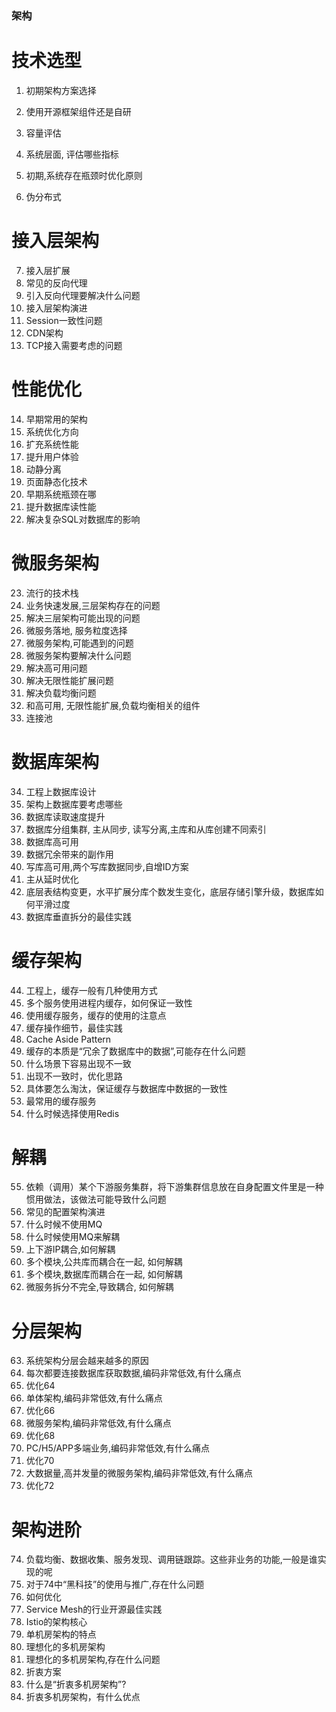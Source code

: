 ### 架构

# 技术选型

1. 初期架构方案选择

2. 使用开源框架组件还是自研

3. 容量评估

4. 系统层面, 评估哪些指标

5. 初期,系统存在瓶颈时优化原则

6. 伪分布式

# 接入层架构

7. 接入层扩展
8. 常见的反向代理
9. 引入反向代理要解决什么问题
10. 接入层架构演进
11. Session一致性问题
12. CDN架构
13. TCP接入需要考虑的问题

# 性能优化

14. 早期常用的架构
15. 系统优化方向
16. 扩充系统性能
17. 提升用户体验
18. 动静分离
19. 页面静态化技术
20. 早期系统瓶颈在哪
21. 提升数据库读性能
22. 解决复杂SQL对数据库的影响

# 微服务架构

23. 流行的技术栈
24. 业务快速发展,三层架构存在的问题
25. 解决三层架构可能出现的问题
26. 微服务落地, 服务粒度选择
27. 微服务架构,可能遇到的问题
28. 微服务架构要解决什么问题
29. 解决高可用问题
30. 解决无限性能扩展问题
31. 解决负载均衡问题
32. 和高可用, 无限性能扩展,负载均衡相关的组件
33. 连接池

# 数据库架构

34. 工程上数据库设计
35. 架构上数据库要考虑哪些
36. 数据库读取速度提升
37. 数据库分组集群, 主从同步, 读写分离,主库和从库创建不同索引
38. 数据库高可用
39. 数据冗余带来的副作用
40. 写库高可用,两个写库数据同步,自增ID方案
41. 主从延时优化
42. 底层表结构变更，水平扩展分库个数发生变化，底层存储引擎升级，数据库如何平滑过度
43. 数据库垂直拆分的最佳实践

# 缓存架构

44. 工程上，缓存一般有几种使用方式
45. 多个服务使用进程内缓存，如何保证一致性
46. 使用缓存服务，缓存的使用的注意点
47. 缓存操作细节，最佳实践
48. Cache Aside Pattern
49. 缓存的本质是“冗余了数据库中的数据”,可能存在什么问题
50. 什么场景下容易出现不一致
51. 出现不一致时，优化思路
52. 具体要怎么淘汰，保证缓存与数据库中数据的一致性
53. 最常用的缓存服务
54. 什么时候选择使用Redis

# 解耦

55. 依赖（调用）某个下游服务集群，将下游集群信息放在自身配置文件里是一种惯用做法，该做法可能导致什么问题
56. 常见的配置架构演进
57. 什么时候不使用MQ
58. 什么时候使用MQ来解耦
59. 上下游IP耦合,如何解耦
60. 多个模块,公共库而耦合在一起, 如何解耦
61. 多个模块,数据库而耦合在一起, 如何解耦
62. 微服务拆分不完全,导致耦合, 如何解耦

# 分层架构

63. 系统架构分层会越来越多的原因
64. 每次都要连接数据库获取数据,编码非常低效,有什么痛点
65. 优化64
66. 单体架构,编码非常低效,有什么痛点
67. 优化66
68. 微服务架构,编码非常低效,有什么痛点
69. 优化68
70. PC/H5/APP多端业务,编码非常低效,有什么痛点
71. 优化70
72. 大数据量,高并发量的微服务架构,编码非常低效,有什么痛点
73. 优化72

# 架构进阶

74. 负载均衡、数据收集、服务发现、调用链跟踪。这些非业务的功能,一般是谁实现的呢
75. 对于74中“黑科技”的使用与推广,存在什么问题
76. 如何优化
77. Service Mesh的行业开源最佳实践
78. Istio的架构核心
79. 单机房架构的特点
80. 理想化的多机房架构
81. 理想化的多机房架构,存在什么问题
82. 折衷方案
83. 什么是“折衷多机房架构”?
84. 折衷多机房架构，有什么优点
